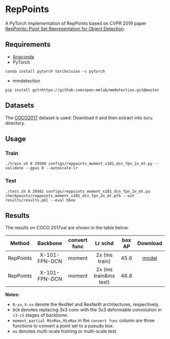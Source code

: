 # RepPoints
A PyTorch implementation of RepPoints based on CVPR 2019 paper 
[RepPoints: Point Set Representation for Object Detection](https://arxiv.org/abs/1904.11490). 

## Requirements
- [Anaconda](https://www.anaconda.com/download/)
- PyTorch
```
conda install pytorch torchvision -c pytorch
```
- mmdetection
```
pip install git+https://github.com/open-mmlab/mmdetection.git@master
```
## Datasets
The [COCO2017](http://cocodataset.org/#download) dataset is used.
Download it and then extract into `data` directory.

## Usage

### Train
```
./train.sh 8 29500 configs/reppoints_moment_x101_dcn_fpn_2x_mt.py --validate --gpus 8 --autoscale-lr
```

### Test
```
./test.sh 8 29501 configs/reppoints_moment_x101_dcn_fpn_2x_mt.py checkpoints/reppoints_moment_x101_dcn_fpn_2x_mt.pth --out results/results.pkl --eval bbox
```

## Results

The results on COCO 2017val are shown in the table below.

| Method | Backbone | convert func | Lr schd | box AP | Download |
| :----: | :------: | :-------: | :-----: | :----: | :------: |
| RepPoints | X-101-FPN-DCN | moment | 2x (ms train)   | 45.6| [model](https://drive.google.com/open?id=1nr9gcVWxzeakbfPC6ON9yvKOuLzj_RrJ) |
| RepPoints | X-101-FPN-DCN | moment | 2x (ms train&ms test)   | 46.8|          |

**Notes:**

- `R-xx`, `X-xx` denote the ResNet and ResNeXt architectures, respectively. 
- `DCN` denotes replacing 3x3 conv with the 3x3 deformable convolution in `c3-c5` stages of backbone.
- `moment`, `partial MinMax`, `MinMax` in the `convert func` column are three functions to convert a point set to a 
pseudo box.
- `ms` denotes multi-scale training or multi-scale test.

